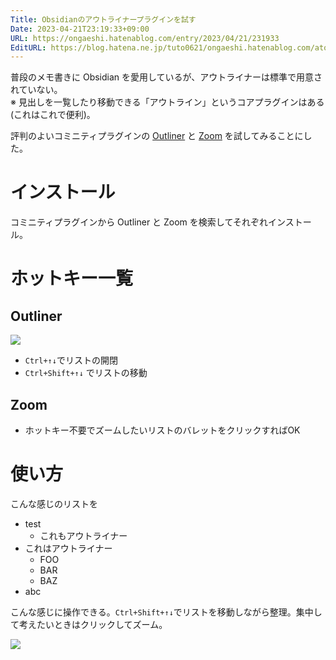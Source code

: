```yaml
---
Title: Obsidianのアウトライナープラグインを試す
Date: 2023-04-21T23:19:33+09:00
URL: https://ongaeshi.hatenablog.com/entry/2023/04/21/231933
EditURL: https://blog.hatena.ne.jp/tuto0621/ongaeshi.hatenablog.com/atom/entry/4207112889983340399
---
```


普段のメモ書きに Obsidian を愛用しているが、アウトライナーは標準で用意されていない。  
※ 見出しを一覧したり移動できる「アウトライン」というコアプラグインはある(これはこれで便利)。

評判のよいコミニティプラグインの [Outliner](https://github.com/vslinko/obsidian-outliner) と [Zoom](https://github.com/vslinko/obsidian-zoom) を試してみることにした。


# インストール
コミニティプラグインから Outliner と Zoom を検索してそれぞれインストール。

# ホットキー一覧
## Outliner
![](https://i.gyazo.com/3ab4b32cfd9c7e35dc1e3356b41f97fc.png)

- `Ctrl+↑↓`でリストの開閉
- `Ctrl+Shift+↑↓` でリストの移動

## Zoom
- ホットキー不要でズームしたいリストのバレットをクリックすればOK

# 使い方
こんな感じのリストを

- test
	- これもアウトライナー
- これはアウトライナー
	- FOO
	- BAR
	- BAZ
- abc

こんな感じに操作できる。`Ctrl+Shift+↑↓`でリストを移動しながら整理。集中して考えたいときはクリックしてズーム。

![](https://i.gyazo.com/6860fbd2616769b8d238956f4357376e.gif)

